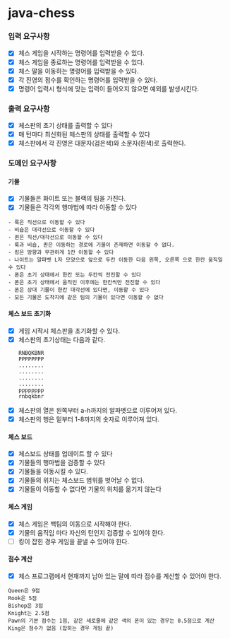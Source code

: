 # java-chess

### 입력 요구사항

- [x] 체스 게임을 시작하는 명령어를 입력받을 수 있다.
- [x] 체스 게임을 종료하는 명령어를 입력받을 수 있다.
- [x] 체스 말을 이동하는 명령어를 입력받을 수 있다.
- [x] 각 진영의 점수를 확인하는 명령어를 입력받을 수 있다.
- [x] 명령어 입력시 형식에 맞는 입력이 들어오지 않으면 예외를 발생시킨다.

### 출력 요구사항

- [x] 체스판의 초기 상태를 출력할 수 있다
- [x] 매 턴마다 최신화된 체스판의 상태를 출력할 수 있다
- [x] 체스판에서 각 진영은 대문자(검은색)와 소문자(흰색)로 출력한다.

### 도메인 요구사항

#### 기물

- [x] 기물들은 화이트 또는 블랙의 팀을 가진다.
- [x] 기물들은 각각의 행마법에 따라 이동할 수 있다

```
- 룩은 직선으로 이동할 수 있다
- 비숍은 대각선으로 이동할 수 있다
- 퀸은 직선/대각선으로 이동할 수 있다
- 룩과 비숍, 퀸은 이동하는 경로에 기물이 존재하면 이동할 수 없다.
- 킹은 방향과 무관하게 1칸 이동할 수 있다
- 나이트는 알파벳 L자 모양으로 앞으로 두칸 이동한 다음 왼쪽, 오른쪽 으로 한칸 움직일 수 있다
- 폰은 초기 상태에서 한칸 또는 두칸씩 전진할 수 있다
- 폰은 초기 상태에서 움직인 이후에는 한칸씩만 전진할 수 있다
- 폰은 상대 기물이 한칸 대각선에 있다면, 이동할 수 있다
- 모든 기물은 도착지에 같은 팀의 기물이 있다면 이동할 수 없다   
```

#### 체스 보드 초기화

- [x] 게임 시작시 체스판을 초기화할 수 있다.
- [x] 체스판의 초기상태는 다음과 같다.
  ```
  RNBQKBNR
  PPPPPPPP
  ........
  ........
  ........
  ........
  pppppppp
  rnbqkbnr
  ```
- [x] 체스판의 열은 왼쪽부터 a-h까지의 알파벳으로 이루어져 있다.
- [x] 체스판의 행은 밑부터 1-8까지의 숫자로 이루어져 있다.

#### 체스 보드

- [x] 체스보드 상태를 업데이트 할 수 있다
- [x] 기물들의 행마법을 검증할 수 있다
- [x] 기물들을 이동시킬 수 있다.
- [x] 기물들의 위치는 체스보드 범위를 벗어날 수 없다.
- [x] 기물들이 이동할 수 없다면 기물의 위치를 옮기지 않는다

#### 체스 게임

- [x] 체스 게임은 백팀의 이동으로 시작해야 한다.
- [x] 기물의 움직임 마다 자신의 턴인지 검증할 수 있어야 한다.
- [ ] 킹이 잡힌 경우 게임을 끝낼 수 있어야 한다.

#### 점수 계산

- [x] 체스 프로그램에서 현재까지 남아 있는 말에 따라 점수를 계산할 수 있어야 한다.

```
Queen은 9점
Rook은 5점
Bishop은 3점
Knight는 2.5점
Pawn의 기본 점수는 1점, 같은 세로줄에 같은 색의 폰이 있는 경우는 0.5점으로 계산
King은 점수가 없음 (잡히는 경우 게임 끝)
```


